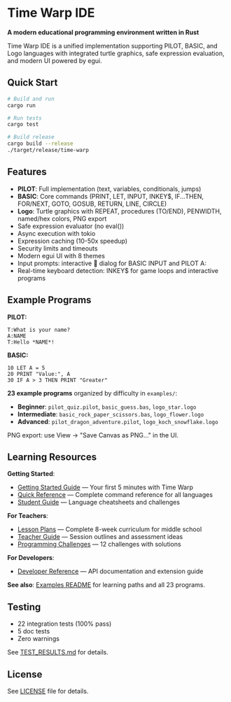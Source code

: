 # Time Warp IDE

**A modern educational programming environment written in Rust**

Time Warp IDE is a unified implementation supporting PILOT, BASIC, and Logo languages with integrated turtle graphics, safe expression evaluation, and modern UI powered by egui.

## Quick Start

```bash
# Build and run
cargo run

# Run tests
cargo test

# Build release
cargo build --release
./target/release/time-warp
```

## Features

- **PILOT**: Full implementation (text, variables, conditionals, jumps)
- **BASIC**: Core commands (PRINT, LET, INPUT, INKEY$, IF...THEN, FOR/NEXT, GOTO, GOSUB, RETURN, LINE, CIRCLE)
- **Logo**: Turtle graphics with REPEAT, procedures (TO/END), PENWIDTH, named/hex colors, PNG export
- Safe expression evaluator (no eval())
- Async execution with tokio
- Expression caching (10-50x speedup)
- Security limits and timeouts
- Modern egui UI with 8 themes
- Input prompts: interactive 📝 dialog for BASIC INPUT and PILOT A:
- Real-time keyboard detection: INKEY$ for game loops and interactive programs

## Example Programs

**PILOT:**

```pilot
T:What is your name?
A:NAME
T:Hello *NAME*!
```

**BASIC:**

```basic
10 LET A = 5
20 PRINT "Value:", A
30 IF A > 3 THEN PRINT "Greater"
```

**23 example programs** organized by difficulty in `examples/`:

- **Beginner**: `pilot_quiz.pilot`, `basic_guess.bas`, `logo_star.logo`
- **Intermediate**: `basic_rock_paper_scissors.bas`, `logo_flower.logo`
- **Advanced**: `pilot_dragon_adventure.pilot`, `logo_koch_snowflake.logo`

PNG export: use View → "Save Canvas as PNG…" in the UI.

## Learning Resources

**Getting Started**:
- [Getting Started Guide](docs/GETTING_STARTED.md) — Your first 5 minutes with Time Warp
- [Quick Reference](docs/QUICK_REFERENCE.md) — Complete command reference for all languages
- [Student Guide](docs/STUDENT_GUIDE.md) — Language cheatsheets and challenges

**For Teachers**:
- [Lesson Plans](docs/LESSON_PLANS.md) — Complete 8-week curriculum for middle school
- [Teacher Guide](docs/TEACHER_GUIDE.md) — Session outlines and assessment ideas
- [Programming Challenges](docs/PROGRAMMING_CHALLENGES.md) — 12 challenges with solutions

**For Developers**:
- [Developer Reference](docs/DEVELOPER_REFERENCE.md) — API documentation and extension guide

**See also**: [Examples README](examples/README.md) for learning paths and all 23 programs.

## Testing

- 22 integration tests (100% pass)
- 5 doc tests
- Zero warnings

See [TEST_RESULTS.md](TEST_RESULTS.md) for details.

## License

See [LICENSE](LICENSE) file for details.
